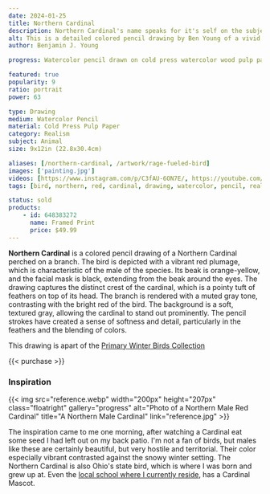 ```yaml
---
date: 2024-01-25
title: Northern Cardinal
description: Northern Cardinal's name speaks for it's self on the subject of this watercolor pencil drawing. A brightly colored bird I am fond of.
alt: This is a detailed colored pencil drawing by Ben Young of a vivid red cardinal perched on a snowy branch.
author: Benjamin J. Young

progress: Watercolor pencil drawn on cold press watercolor wood pulp paper. Anytime I do realism such as this, it's quite time intensive. This artwork took a few weeks of stages of coming back to it and doing a little progress at a time.

featured: true
popularity: 9
ratio: portrait
power: 63

type: Drawing
medium: Watercolor Pencil
material: Cold Press Pulp Paper
category: Realism
subject: Animal
size: 9x12in (22.8x30.4cm)

aliases: [/northern-cardinal, /artwork/rage-fueled-bird]
images: ['painting.jpg']
videos: [https://www.instagram.com/p/C3fAU-6ON7E/, https://youtube.com/shorts/JsbqhoQqTnA]
tags: [bird, northern, red, cardinal, drawing, watercolor, pencil, realism, animal, primary winter birds series, outdoors, nature, sold, favorite]

status: sold
products:
    - id: 648383272
      name: Framed Print
      price: $49.99
---
```


**Northern Cardinal** is a colored pencil drawing of a Northern Cardinal perched on a branch. The bird is depicted with a vibrant red plumage, which is characteristic of the male of the species. Its beak is orange-yellow, and the facial mask is black, extending from the beak around the eyes. The drawing captures the distinct crest of the cardinal, which is a pointy tuft of feathers on top of its head. The branch is rendered with a muted gray tone, contrasting with the bright red of the bird. The background is a soft, textured gray, allowing the cardinal to stand out prominently. The pencil strokes have created a sense of softness and detail, particularly in the feathers and the blending of colors.

This drawing is apart of the [Primary Winter Birds Collection](/tags/primary-winter-birds-series)

{{< purchase >}}

### Inspiration ###

{{< img src="reference.webp" width="200px" height="207px" class="floatright" gallery="progress" alt="Photo of a Northern Male Red Cardinal" title="A Northern Male Cardinal" link="reference.jpg" >}}

The inspiration came to me one morning, after watching a Cardinal eat some seed I had left out on my back patio. I'm not a fan of birds, but males like these are certainly beautiful, but very hostile and territorial. Their color especially vibrant contrasted against the snowy winter setting. The Northern Cardinal is also Ohio's state bird, which is where I was born and grew up at. Even the [local school where I currently reside](https://www.sandyvalleylocal.org), has a Cardinal Mascot.

